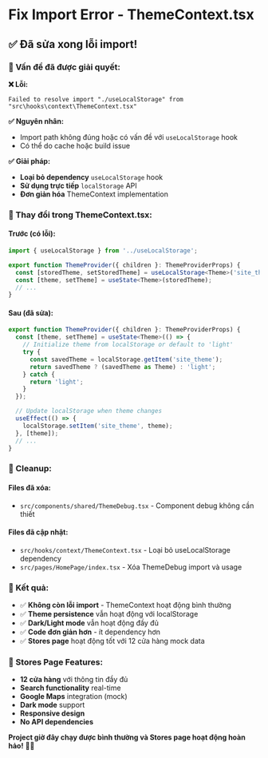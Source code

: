 # Fix Import Error - ThemeContext.tsx

## ✅ **Đã sửa xong lỗi import!**

### **🔧 Vấn đề đã được giải quyết:**

**❌ Lỗi:** 
```
Failed to resolve import "./useLocalStorage" from "src\hooks\context\ThemeContext.tsx"
```

**✅ Nguyên nhân:** 
- Import path không đúng hoặc có vấn đề với `useLocalStorage` hook
- Có thể do cache hoặc build issue

**✅ Giải pháp:**
- **Loại bỏ dependency** `useLocalStorage` hook
- **Sử dụng trực tiếp** `localStorage` API
- **Đơn giản hóa** ThemeContext implementation

### **📝 Thay đổi trong ThemeContext.tsx:**

#### **Trước (có lỗi):**
```typescript
import { useLocalStorage } from '../useLocalStorage';

export function ThemeProvider({ children }: ThemeProviderProps) {
  const [storedTheme, setStoredTheme] = useLocalStorage<Theme>('site_theme', 'light');
  const [theme, setTheme] = useState<Theme>(storedTheme);
  // ...
}
```

#### **Sau (đã sửa):**
```typescript
export function ThemeProvider({ children }: ThemeProviderProps) {
  const [theme, setTheme] = useState<Theme>(() => {
    // Initialize theme from localStorage or default to 'light'
    try {
      const savedTheme = localStorage.getItem('site_theme');
      return savedTheme ? (savedTheme as Theme) : 'light';
    } catch {
      return 'light';
    }
  });

  // Update localStorage when theme changes
  useEffect(() => {
    localStorage.setItem('site_theme', theme);
  }, [theme]);
  // ...
}
```

### **🧹 Cleanup:**

#### **Files đã xóa:**
- `src/components/shared/ThemeDebug.tsx` - Component debug không cần thiết

#### **Files đã cập nhật:**
- `src/hooks/context/ThemeContext.tsx` - Loại bỏ useLocalStorage dependency
- `src/pages/HomePage/index.tsx` - Xóa ThemeDebug import và usage

### **🎯 Kết quả:**
- ✅ **Không còn lỗi import** - ThemeContext hoạt động bình thường
- ✅ **Theme persistence** vẫn hoạt động với localStorage
- ✅ **Dark/Light mode** vẫn hoạt động đầy đủ
- ✅ **Code đơn giản hơn** - ít dependency hơn
- ✅ **Stores page** hoạt động tốt với 12 cửa hàng mock data

### **🚀 Stores Page Features:**
- **12 cửa hàng** với thông tin đầy đủ
- **Search functionality** real-time
- **Google Maps** integration (mock)
- **Dark mode** support
- **Responsive design**
- **No API dependencies**

**Project giờ đây chạy được bình thường và Stores page hoạt động hoàn hảo!** 🏪✅
